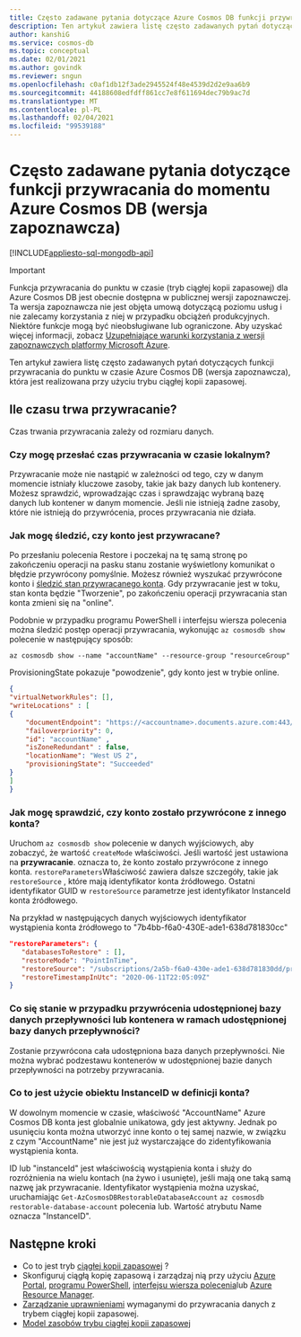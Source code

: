 ```yaml
---
title: Często zadawane pytania dotyczące Azure Cosmos DB funkcji przywracania do punktu w czasie.
description: Ten artykuł zawiera listę często zadawanych pytań dotyczących funkcji przywracania do momentu Azure Cosmos DB, która została osiągnięta przy użyciu trybu ciągłej kopii zapasowej.
author: kanshiG
ms.service: cosmos-db
ms.topic: conceptual
ms.date: 02/01/2021
ms.author: govindk
ms.reviewer: sngun
ms.openlocfilehash: c0af1db12f3ade2945524f48e4539d2d2e9aa6b9
ms.sourcegitcommit: 44188608edfdff861cc7e8f611694dec79b9ac7d
ms.translationtype: MT
ms.contentlocale: pl-PL
ms.lasthandoff: 02/04/2021
ms.locfileid: "99539188"
---
```

# <a name="frequently-asked-questions-on-the-azure-cosmos-db-point-in-time-restore-feature-preview"></a>Często zadawane pytania dotyczące funkcji przywracania do momentu Azure Cosmos DB (wersja zapoznawcza)
[!INCLUDE[appliesto-sql-mongodb-api](includes/appliesto-sql-mongodb-api.md)]

> [!IMPORTANT]
> Funkcja przywracania do punktu w czasie (tryb ciągłej kopii zapasowej) dla Azure Cosmos DB jest obecnie dostępna w publicznej wersji zapoznawczej.
> Ta wersja zapoznawcza nie jest objęta umową dotyczącą poziomu usług i nie zalecamy korzystania z niej w przypadku obciążeń produkcyjnych. Niektóre funkcje mogą być nieobsługiwane lub ograniczone.
> Aby uzyskać więcej informacji, zobacz [Uzupełniające warunki korzystania z wersji zapoznawczych platformy Microsoft Azure](https://azure.microsoft.com/support/legal/preview-supplemental-terms/).

Ten artykuł zawiera listę często zadawanych pytań dotyczących funkcji przywracania do punktu w czasie Azure Cosmos DB (wersja zapoznawcza), która jest realizowana przy użyciu trybu ciągłej kopii zapasowej.

## <a name="how-much-time-does-it-takes-to-restore"></a>Ile czasu trwa przywracanie?
Czas trwania przywracania zależy od rozmiaru danych.

### <a name="can-i-submit-the-restore-time-in-local-time"></a>Czy mogę przesłać czas przywracania w czasie lokalnym?
Przywracanie może nie nastąpić w zależności od tego, czy w danym momencie istniały kluczowe zasoby, takie jak bazy danych lub kontenery. Możesz sprawdzić, wprowadzając czas i sprawdzając wybraną bazę danych lub kontener w danym momencie. Jeśli nie istnieją żadne zasoby, które nie istnieją do przywrócenia, proces przywracania nie działa.

### <a name="how-can-i-track-if-an-account-is-being-restored"></a>Jak mogę śledzić, czy konto jest przywracane?
Po przesłaniu polecenia Restore i poczekaj na tę samą stronę po zakończeniu operacji na pasku stanu zostanie wyświetlony komunikat o błędzie przywrócony pomyślnie. Możesz również wyszukać przywrócone konto i [śledzić stan przywracanego konta](continuous-backup-restore-portal.md#track-restore-status). Gdy przywracanie jest w toku, stan konta będzie "Tworzenie", po zakończeniu operacji przywracania stan konta zmieni się na "online".

Podobnie w przypadku programu PowerShell i interfejsu wiersza polecenia można śledzić postęp operacji przywracania, wykonując `az cosmosdb show` polecenie w następujący sposób:

```azurecli-interactive
az cosmosdb show --name "accountName" --resource-group "resourceGroup"
```

ProvisioningState pokazuje "powodzenie", gdy konto jest w trybie online.

```json
{
"virtualNetworkRules": [],
"writeLocations" : [
{
    "documentEndpoint": "https://<accountname>.documents.azure.com:443/", 
    "failoverpriority": 0,
    "id": "accountName" ,
    "isZoneRedundant" : false, 
    "locationName": "West US 2", 
    "provisioningState": "Succeeded"
}
]
}
```

### <a name="how-can-i-find-out-whether-an-account-was-restored-from-another-account"></a>Jak mogę sprawdzić, czy konto zostało przywrócone z innego konta?
Uruchom `az cosmosdb show` polecenie w danych wyjściowych, aby zobaczyć, że wartość `createMode` właściwości. Jeśli wartość jest ustawiona na **przywracanie**. oznacza to, że konto zostało przywrócone z innego konta. `restoreParameters`Właściwość zawiera dalsze szczegóły, takie jak `restoreSource` , które mają identyfikator konta źródłowego. Ostatni identyfikator GUID w `restoreSource` parametrze jest identyfikator InstanceId konta źródłowego.

Na przykład w następujących danych wyjściowych identyfikator wystąpienia konta źródłowego to "7b4bb-f6a0-430E-ade1-638d781830cc"

```json
"restoreParameters": {
   "databasesToRestore" : [],
   "restoreMode": "PointInTime",
   "restoreSource": "/subscriptions/2a5b-f6a0-430e-ade1-638d781830dd/providers/Microsoft.DocumentDB/locations/westus/restorableDatabaseAccounts/7b4bb-f6a0-430e-ade1-638d781830cc",
   "restoreTimestampInUtc": "2020-06-11T22:05:09Z"
}
```

### <a name="what-happens-when-i-restore-a-shared-throughput-database-or-a-container-within-a-shared-throughput-database"></a>Co się stanie w przypadku przywrócenia udostępnionej bazy danych przepływności lub kontenera w ramach udostępnionej bazy danych przepływności?
Zostanie przywrócona cała udostępniona baza danych przepływności. Nie można wybrać podzestawu kontenerów w udostępnionej bazie danych przepływności na potrzeby przywracania.

### <a name="what-is-the-use-of-instanceid-in-the-account-definition"></a>Co to jest użycie obiektu InstanceID w definicji konta?
W dowolnym momencie w czasie, właściwość "AccountName" Azure Cosmos DB konta jest globalnie unikatowa, gdy jest aktywny. Jednak po usunięciu konta można utworzyć inne konto o tej samej nazwie, w związku z czym "AccountName" nie jest już wystarczające do zidentyfikowania wystąpienia konta. 

ID lub "instanceId" jest właściwością wystąpienia konta i służy do rozróżnienia na wielu kontach (na żywo i usunięte), jeśli mają one taką samą nazwę jak przywracanie. Identyfikator wystąpienia można uzyskać, uruchamiając `Get-AzCosmosDBRestorableDatabaseAccount`  `az cosmosdb restorable-database-account` polecenia lub. Wartość atrybutu Name oznacza "InstanceID".

## <a name="next-steps"></a>Następne kroki

* Co to jest tryb [ciągłej kopii zapasowej](continuous-backup-restore-introduction.md) ?
* Skonfiguruj ciągłą kopię zapasową i zarządzaj nią przy użyciu [Azure Portal](continuous-backup-restore-portal.md), [programu PowerShell](continuous-backup-restore-powershell.md), [interfejsu wiersza polecenia](continuous-backup-restore-command-line.md)lub [Azure Resource Manager](continuous-backup-restore-template.md).
* [Zarządzanie uprawnieniami](continuous-backup-restore-permissions.md) wymaganymi do przywracania danych z trybem ciągłej kopii zapasowej.
* [Model zasobów trybu ciągłej kopii zapasowej](continuous-backup-restore-resource-model.md)